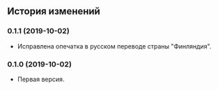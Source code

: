 ## История изменений

### 0.1.1 (2019-10-02)

- Исправлена опечатка в русском переводе страны "Финляндия".

### 0.1.0 (2019-10-02)

- Первая версия.
